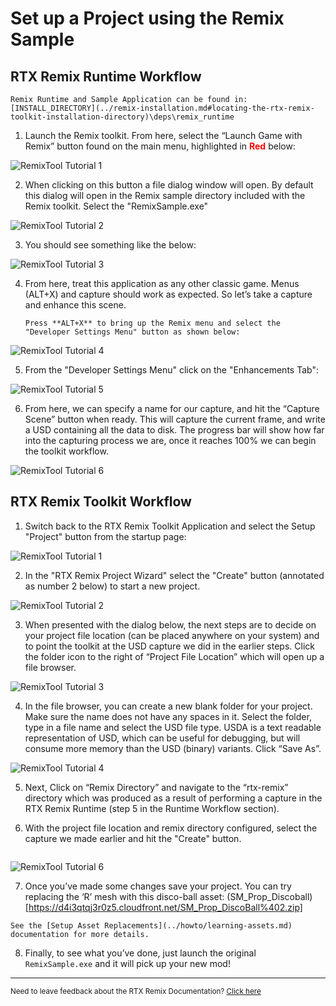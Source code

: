 # Set up a Project using the Remix Sample

## RTX Remix Runtime Workflow

```{note}
Remix Runtime and Sample Application can be found in: [INSTALL_DIRECTORY](../remix-installation.md#locating-the-rtx-remix-toolkit-installation-directory)\deps\remix_runtime
```

1. Launch the Remix toolkit.  From here, select the “Launch Game with Remix” button found on the main menu, highlighted in <span style="color:red">**Red**</span> below:

![RemixTool Tutorial 1](../data/images/remix-remixtutorial-001.png)

2. When clicking on this button a file dialog window will open.  By default this dialog will open in the Remix sample directory included with the Remix toolkit.  Select the "RemixSample.exe"

![RemixTool Tutorial 2](../data/images/remix-remixtutorial-002.png)

3. You should see something like the below:

![RemixTool Tutorial 3](../data/images/remix_909.png)

4. From here, treat this application as any other classic game. Menus (ALT+X) and capture should work as expected. So let’s take a capture and enhance this scene.

    ```{note}
    Press **ALT+X** to bring up the Remix menu and select the "Developer Settings Menu" button as shown below:
    ```

![RemixTool Tutorial 4](../data/images/remix_910.png)

5. From the "Developer Settings Menu" click on the "Enhancements Tab":

![RemixTool Tutorial 5](../data/images/remix_911.png)

6. From here, we can specify a name for our capture, and hit the “Capture Scene” button when ready. This will capture the current frame, and write a USD containing all the data to disk. The progress bar will show how far into the capturing process we are, once it reaches 100% we can begin the toolkit workflow.

![RemixTool Tutorial 6](../data/images/remix_912.png)


## RTX Remix Toolkit Workflow

1. Switch back to the RTX Remix Toolkit Application and select the Setup "Project" button from the startup page:

![RemixTool Tutorial 1](../data/images/remix_913.png)

2. In the "RTX Remix Project Wizard" select the "Create" button (annotated as number 2 below) to start a new project.

![RemixTool Tutorial 2](../data/images/remix_914.png)

3. When presented with the dialog below, the next steps are to decide on your project file location (can be placed anywhere on your system) and to point the toolkit at the USD capture we did in the earlier steps. Click the folder icon to the right of “Project File Location” which will open up a file browser.

![RemixTool Tutorial 3](../data/images/remix_915.png)

4. In the file browser, you can create a new blank folder for your project. Make sure the name does not have any spaces in it. Select the folder,  type in a file name and select the USD file type. USDA is a text readable representation of USD, which can be useful for debugging, but will consume more memory than the USD (binary) variants. Click “Save As”.

![RemixTool Tutorial 4](../data/images/remix_916.png)

5. Next, Click on “Remix Directory” and navigate to the “rtx-remix” directory which was produced as a result of performing a capture in the RTX Remix Runtime (step 5 in the Runtime Workflow section).

6. With the project file location and remix directory configured, select the capture we made earlier and hit the "Create" button.

```{warning} A User Account Control panel will be prompted to be able to symlink your project into your game. Please click "Yes". On Windows, the user needs specific right to be able to create symlink(s): [article](https://learn.microsoft.com/en-us/windows/security/threat-protection/security-policy-settings/create-symbolic-links)
```

![RemixTool Tutorial 6](../data/images/remix-remixtutorial-003.png)

7. Once you’ve made some changes save your project.  You can try replacing the ‘R’ mesh with this disco-ball asset:
(SM_Prop_Discoball)[https://d4i3qtqj3r0z5.cloudfront.net/SM_Prop_DiscoBall%402.zip]

```{seealso}
See the [Setup Asset Replacements](../howto/learning-assets.md) documentation for more details.
```

8. Finally, to see what you’ve done, just launch the original `RemixSample.exe` and it will pick up your new mod!

***
<sub> Need to leave feedback about the RTX Remix Documentation?  [Click here](https://github.com/NVIDIAGameWorks/rtx-remix/issues/new?assignees=nvdamien&labels=documentation%2Cfeedback%2Ctriage&projects=&template=documentation_feedback.yml&title=%5BDocumentation+feedback%5D%3A+) </sub>

